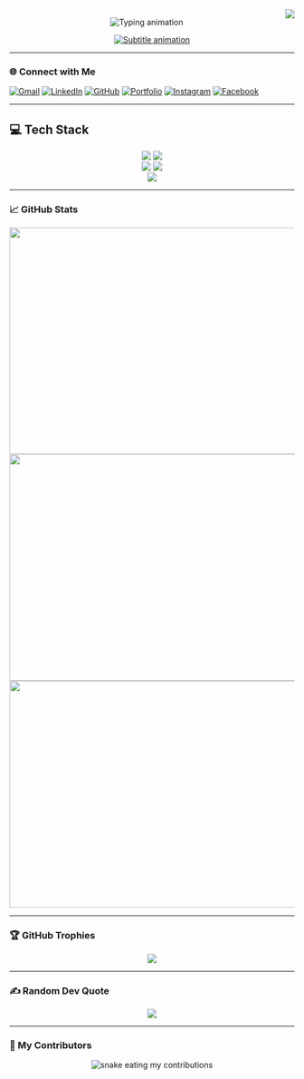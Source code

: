 <img align="right" src="https://visitor-badge.laobi.icu/badge?page_id=hamadhussain.hamadhussain" />

<p align="center">
  <img src="https://readme-typing-svg.demolab.com?font=Orbitron&weight=600&size=30&duration=4000&pause=1000&color=00F0FF&center=true&vCenter=true&width=800&lines=🖐️+Hi%2C+I'm+Hammad+Hussain;🚀+Full+Stack+Magician;🐞+Bug+Hunter;🔭+Observing+bugs+through+the+devscope;🪄+UI+enchantments+%26+backend+black+magic" alt="Typing animation">
</p>

<p align="center">
  <a href="https://git.io/typing-svg">
    <img src="https://readme-typing-svg.demolab.com?font=Fira+Code&weight=500&size=22&duration=3000&pause=500&color=FF00F7&background=000000&center=true&vCenter=true&width=600&lines=Crafting+robust+cloud-native+apps;Turning+coffee+into+deployments;Polishing+frontend+to+backend+flows" alt="Subtitle animation">
  </a>
</p>

---

### 🌐 Connect with Me

  [![Gmail](https://img.shields.io/badge/Gmail-D14836?style=for-the-badge&logo=gmail&logoColor=white)](mailto:hammad31012004@gmail.com)
  [![LinkedIn](https://img.shields.io/badge/LinkedIn-%230077B5?style=for-the-badge&logo=linkedin&logoColor=white)](https://linkedin.com/in/hammadhussaindeveloper)
  [![GitHub](https://img.shields.io/badge/GitHub-000000?style=for-the-badge&logo=github&logoColor=white)](https://github.com/hamadhussain)
  [![Portfolio](https://img.shields.io/badge/Portfolio-%23FF5722?style=for-the-badge&logo=vercel&logoColor=white)](https://portfolio-hammad-lilac.vercel.app)
  [![Instagram](https://img.shields.io/badge/Instagram-%23E4405F?style=for-the-badge&logo=instagram&logoColor=white)](https://www.instagram.com/hammad_hhn/)
  [![Facebook](https://img.shields.io/badge/Facebook-%230077B5?style=for-the-badge&logo=facebook&logoColor=white)](https://web.facebook.com/profile.php?id=100035646300861&_rdc=1&_rdr#)


---

## 💻 Tech Stack

<p align="center">
  <img src="https://skillicons.dev/icons?i=js,ts,java,python,bash" />
  <img src="https://skillicons.dev/icons?i=react,nextjs,vue,nuxt,tailwind,threejs" /><br/>
  <img src="https://skillicons.dev/icons?i=nodejs,express,spring,docker,kubernetes,aws,vercel" />
  <img src="https://skillicons.dev/icons?i=mysql,postgres,mongodb,firebase,prisma" /><br/>
  <img src="https://skillicons.dev/icons?i=git,github,figma,webflow,postman" />
</p>

---

### 📈 GitHub Stats

<div align="center">
  <img src="https://github-readme-stats.vercel.app/api?username=hamadhussain&show_icons=true&theme=radical&border_radius=10" width="800" height="400" />
  <br/>
  <img src="https://github-readme-streak-stats.herokuapp.com/?user=hamadhussain&theme=radical&border_radius=10" width="800" height="400" />
    <br/>
  <img src="https://github-readme-stats.vercel.app/api/top-langs/?username=hamadhussain&layout=compact&theme=radical" width="800" height="400"/>
</div>


---

### 🏆 GitHub Trophies

<p align="center">
  <img src="https://github-profile-trophy.vercel.app/?username=hamadhussain&theme=onedark&no-frame=false&no-bg=true&margin-w=10" />
</p>

---

### ✍️ Random Dev Quote

<p align="center">
  <img src="https://quotes-github-readme.vercel.app/api?type=horizontal&theme=tokyonight" />
</p>

---

### 🐍 My Contributors

<p align="center">
  <img src="[https://raw.githubusercontent.com/hamadhussain/hamadhussain/github-user-contribution.svg](https://github.com/hamadhussain/hamadhussain/blob/main/github-user-contribution.svg)" alt="snake eating my contributions" />
</p>

